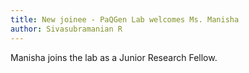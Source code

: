 ```yaml
---
title: New joinee - PaQGen Lab welcomes Ms. Manisha
author: Sivasubramanian R
---
```

Manisha joins the lab as a Junior Research Fellow. 
